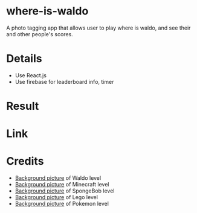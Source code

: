 # where-is-waldo
A photo tagging app that allows user to play where is waldo, and see their and other people's scores.
# Details
- Use React.js
- Use firebase for leaderboard info, timer

# Result

# Link
# Credits
- [Background picture](https://id.pinterest.com/pin/399835273145685698/) of Waldo level
- [Background picture](https://www.reddit.com/r/Minecraft/comments/qzp56v/all_blocks_and_items_arranged_according_to_what/) of Minecraft level
- [Background picture](https://nickelodeon.fandom.com/wiki/List_of_SpongeBob_SquarePants_characters?file=SpongeBob-characters-group-poster.jpg) of SpongeBob level
- [Background picture](https://www.pinterest.com/pin/224898575111297806/) of Lego level
- [Background picture](https://www.pinterest.cl/pin/697495061054672996/) of Pokemon level